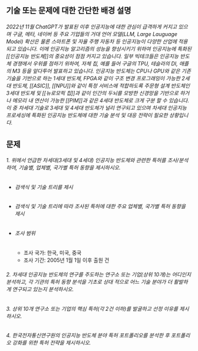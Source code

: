 
## 기술 또는 문제에 대한 간단한 배경 설명
###### 2022년 11월 ChatGPT가 발표된 이후 인공지능에 대한 관심이 급격하게 커지고 있으며 구글, 메타, 네이버 등 주요 기업들의 거대 언어 모델(LLM, Large Lauguage Model) 확산은 물론 스마트폰 및 자율 주행 자동차 등 인공지능이 다양한 산업에 적용되고 있습니다. 이에 인공지능 알고리즘의 성능을 향상시키기 위하여 인공지능에 특화된 [[인공지능 반도체]]의 중요성이 점점 커지고 있습니다. 일부 빅테크들은 인공지능 반도체 경쟁에서 우위를 점하기 위하여, 자체 칩, 예를 들어 구글의 TPU, 테슬라의 DI, 애플의 M3 등을 앞다투어 발표하고 있습니다. 인공지능 반도체는 CPU나 GPU와 같은 기존 기술을 기반으로 하는 1세대 반도체, FPGA와 같이 구조 변경 프로그래밍이 가능한 2세대 반도체, [[ASIC]], [[NPU]]와 같이 특정 서비스에 적합하도록 주문형 설계 반도체인 3세대 반도체 및 [[뉴로모픽 칩]]과 같이 인간의 두뇌를 모방한 신경망을 기반으로 하거나 메모리 내 연산이 가능한 [[PIM]]과 같은 4세대 반도체로 크게 구분 할 수 있습니다. 이 중 차세대 기술로 3세대 및 4세대 반도체가 널리 연구되고 있으며 차세대 인공지능 프로세싱에 특화된 인공지능 반도체에 대한 기술 분석 및 대응 전략이 필요한 상황입니다.
## 문제
###### 1. 위에서 언급한 차세대(3세대 및 4세대) 인공지능 반도체와 관련한 특허를 조사/분석하여, 기술별, 업체별, 국가별 특허 동향을 제시하시오.
- ###### 검색식 및 기술 트리를 제시
- ###### 검색식 및 기술 트리에 따라 조사된 특허에 대한 주요 업체별, 국가별 특허 동향을 제시
- ###### 조사 범위
	- 조사 국가: 한국, 미국, 중국
	- 조사 기간: 2005년 1월 1일 이후 출원 건
###### 2. 차세대 인공지능 반도체의 연구를 주도하는 연구소 또는 기업(상위 10개)는 어디인지 분석하고, 각 기관의 특허 동향 분석을 기초로 상대 적으로 어느 기술 분야가 더 활발하게 연구되고 있는지 분석하시오. 
###### 3. 상위 10개 연구소 또는 기업의 핵심 특허(각 2건 이하)를 발굴하고 선정 이유를 제시하시오. 
###### 4. 한국전자통신연구원의 인공지능 반도체 분야 특허 포트폴리오를 분석한 후 포트폴리오 강화를 위한 특허 전략을 제시하시오.
